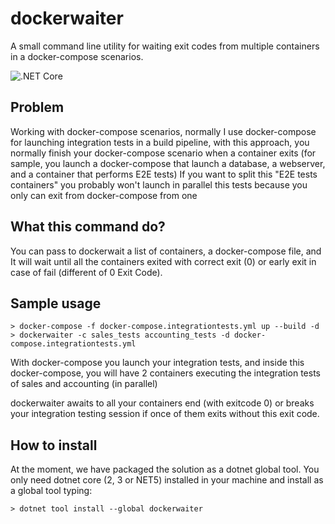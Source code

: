 # dockerwaiter

A small command line utility for waiting exit codes from multiple containers in a docker-compose scenarios.

![.NET Core](https://github.com/jmanuelcorral/dockerwaiter/workflows/.NET%20Core/badge.svg)

## Problem

Working with docker-compose scenarios, normally I use docker-compose for launching integration tests in a build pipeline, with this approach, you normally finish your docker-compose scenario when a container exits (for sample, you launch a docker-compose that launch a database, a webserver, and a container that performs E2E tests) If you want to split this "E2E tests containers" you probably won't launch in parallel this tests because you only can exit from docker-compose from one

## What this command do?

You can pass to dockerwait a list of containers, a docker-compose file, and It will wait until all the containers exited with correct exit (0) or early exit in case of fail (different of 0 Exit Code).

## Sample usage

``` 
> docker-compose -f docker-compose.integrationtests.yml up --build -d
> dockerwaiter -c sales_tests accounting_tests -d docker-compose.integrationtests.yml
```
With docker-compose you launch your integration tests, and inside this docker-compose, you will have 2 containers executing the integration tests of sales and accounting (in parallel)

dockerwaiter awaits to all your containers end (with exitcode 0) or breaks your integration testing session if once of them exits without this exit code.

## How to install

 At the moment, we have packaged the solution as a dotnet global tool. You only need dotnet core (2, 3 or NET5) installed in your machine and install as a global tool typing:

``` 
> dotnet tool install --global dockerwaiter
```


